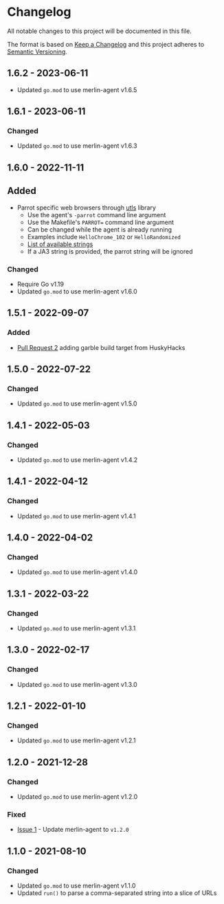 # Changelog
All notable changes to this project will be documented in this file.

The format is based on [Keep a Changelog](http://keepachangelog.com/en/1.0.0/)
and this project adheres to [Semantic Versioning](http://semver.org/spec/v2.0.0.html).

## 1.6.2 - 2023-06-11

- Updated `go.mod` to use merlin-agent v1.6.5

## 1.6.1 - 2023-06-11

### Changed

- Updated `go.mod` to use merlin-agent v1.6.3

## 1.6.0 - 2022-11-11

## Added

- Parrot specific web browsers through [utls](https://github.com/refraction-networking/utls#parroting) library
    - Use the agent's `-parrot` command line argument
    - Use the Makefile's `PARROT=` command line argument
    - Can be changed while the agent is already running
    - Examples include `HelloChrome_102` or `HelloRandomized`
    - [List of available strings](https://github.com/refraction-networking/utls/blob/8e1e65eb22d21c635523a31ec2bcb8730991aaad/u_common.go#L150)
    - If a JA3 string is provided, the parrot string will be ignored

### Changed

- Require Go v1.19
- Updated `go.mod` to use merlin-agent v1.6.0

## 1.5.1 - 2022-09-07

### Added

- [Pull Request 2](https://github.com/Ne0nd0g/merlin-agent-dll/pull/2) adding garble build target from HuskyHacks

## 1.5.0 - 2022-07-22

### Changed

- Updated `go.mod` to use merlin-agent v1.5.0

## 1.4.1 - 2022-05-03

### Changed

- Updated `go.mod` to use merlin-agent v1.4.2

## 1.4.1 - 2022-04-12

### Changed

- Updated `go.mod` to use merlin-agent v1.4.1

## 1.4.0 - 2022-04-02

### Changed

- Updated `go.mod` to use merlin-agent v1.4.0

## 1.3.1 - 2022-03-22

### Changed

- Updated `go.mod` to use merlin-agent v1.3.1

## 1.3.0 - 2022-02-17

### Changed

- Updated `go.mod` to use merlin-agent v1.3.0

## 1.2.1 - 2022-01-10

### Changed

- Updated `go.mod` to use merlin-agent v1.2.1

## 1.2.0 - 2021-12-28

### Changed

- Updated `go.mod` to use merlin-agent v1.2.0

### Fixed

- [Issue 1](https://github.com/Ne0nd0g/merlin-agent-dll/issues/1) - Update merlin-agent to `v1.2.0`

## 1.1.0 - 2021-08-10

### Changed

- Updated `go.mod` to use merlin-agent v1.1.0
- Updated `run()` to parse a comma-separated string into a slice of URLs